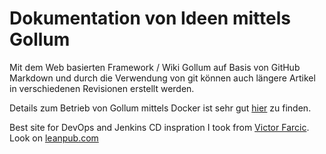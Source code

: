 # Dokumentation von Ideen mittels Gollum  

Mit dem Web basierten Framework / Wiki Gollum auf Basis von GitHub Markdown und durch die Verwendung von git können auch längere Artikel in verschiedenen Revisionen erstellt werden.

Details zum Betrieb von Gollum mittels Docker ist sehr gut [hier][docker-gollum] zu finden.

Best site for DevOps and Jenkins CD inspration I took from [Victor Farcic][vfarcic]. Look on [leanpub.com][leanpub]

[docker-gollum]: https://github.com/gollum/gollum/wiki/Gollum-via-Docker  
[vfarcic]: http://vfarcic.github.io/  
[leanpub]: http://leanpub.com  

